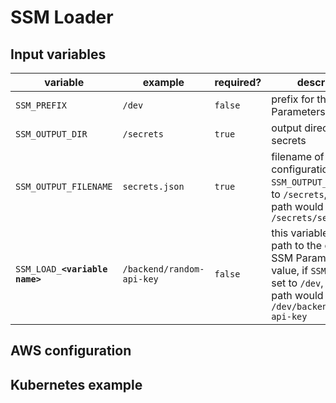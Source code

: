 # SSM Loader

## Input variables

|variable|example|required?|description|
|-|-|-|-|
|`SSM_PREFIX`|`/dev`|`false`|prefix for the SSM Parameters store path|
|`SSM_OUTPUT_DIR`|`/secrets`|`true`|output directory for secrets|
|`SSM_OUTPUT_FILENAME`|`secrets.json`|`true`|filename of the output configuration file, if `SSM_OUTPUT_DIR` is set to `/secrets`, the full path would be `/secrets/secrets.json`|
|`SSM_LOAD_`**`<variable name>`**|`/backend/random-api-key`|`false`|this variable contains path to the certain SSM Parameters store value, if `SSM_PREFIX` is set to `/dev`, the full path would be `/dev/backend/random-api-key`|

## AWS configuration

## Kubernetes example